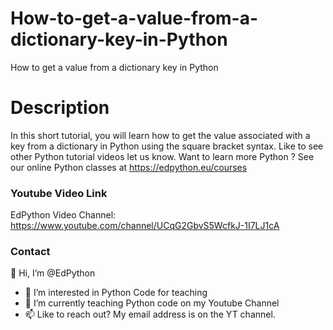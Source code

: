 # How-to-get-a-value-from-a-dictionary-key-in-Python
How to get a value from a dictionary key in Python

# Description
In this short tutorial, you will learn how to get the value associated with a key from a dictionary in Python using the square bracket syntax.
Like to see other Python tutorial videos let us know.
Want to learn more Python ? See our online Python classes at https://edpython.eu/courses


### Youtube Video Link
EdPython Video Channel: https://www.youtube.com/channel/UCqG2GbvS5WcfkJ-1I7LJ1cA

### Contact

👋 Hi, I’m @EdPython
- 👀 I’m interested in Python Code for teaching
- 🌱 I’m currently teaching Python code on my Youtube Channel
- 📫 Like to reach out? My email address is on the YT channel.
